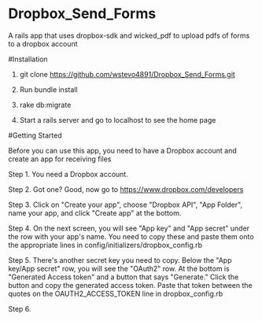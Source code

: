 # Dropbox_Send_Forms
A rails app that uses dropbox-sdk and wicked_pdf to upload pdfs of forms to a dropbox account

#Installation

1. git clone https://github.com/wstevo4891/Dropbox_Send_Forms.git

2. Run bundle install

3. rake db:migrate

4. Start a rails server and go to localhost to see the home page

#Getting Started

Before you can use this app, you need to have a Dropbox account and create an app for receiving files

Step 1. You need a Dropbox account.

Step 2. Got one? Good, now go to https://www.dropbox.com/developers

Step 3. Click on "Create your app", choose "Dropbox API", "App Folder", name your app, and click "Create app" at the bottom.

Step 4. On the next screen, you will see "App key" and "App secret" under the row with your app's name. You need to
        copy these and paste them onto the appropriate lines in config/initializers/dropbox_config.rb

Step 5. There's another secret key you need to copy. Below the "App key/App secret" row, you will see the "OAuth2" row.
        At the bottom is "Generated Access token" and a button that says "Generate." Click the button and copy the generated
        access token. Paste that token between the quotes on the OAUTH2_ACCESS_TOKEN line in dropbox_config.rb

Step 6.
